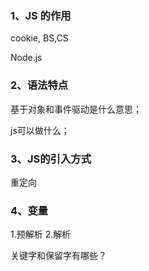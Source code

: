 ### 1、JS 的作用

cookie, BS,CS

Node.js

### 2、语法特点

基于对象和事件驱动是什么意思；

js可以做什么；

### 3、JS的引入方式

重定向

### 4、变量

 1.预解析 2.解析

关键字和保留字有哪些？